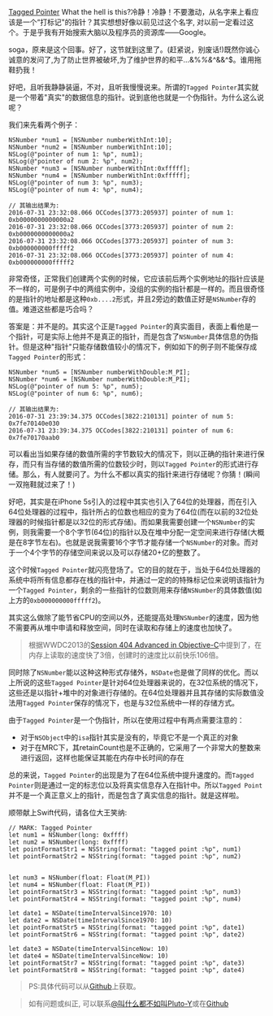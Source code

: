 [Tagged Pointer](https://en.wikipedia.org/wiki/Tagged_pointer) What the hell is this?冷静！冷静！不要激动，从名字来上看应该是一个“打标记"的指针？其实想想好像以前见过这个名字, 对以前一定看过这个。于是乎我有开始搜索大脑以及程序员的资源库——Google。

soga，原来是这个回事。好了，这节就到这里了。(赶紧说，别废话!)既然你诚心诚意的发问了,为了防止世界被破坏,为了维护世界的和平...&%*%&*^&&^$。谁用拖鞋扔我！

好吧，且听我静静装逼，不对，且听我慢慢说来。所谓的`Tagged Pointer`其实就是一个带着"真实"的数据信息的指针。说到底他也就是一个伪指针。为什么这么说呢？

我们来先看两个例子：

```language-objectivec
NSNumber *num1 = [NSNumber numberWithInt:10];
NSNumber *num2 = [NSNumber numberWithInt:10];
NSLog(@"pointer of num 1: %p", num1);
NSLog(@"pointer of num 2: %p", num2);
NSNumber *num3 = [NSNumber numberWithInt:0xfffff];
NSNumber *num4 = [NSNumber numberWithInt:0xfffff];
NSLog(@"pointer of num 3: %p", num3);
NSLog(@"pointer of num 4: %p", num4);

// 其输出结果为:
2016-07-31 23:32:08.066 OCCodes[3773:205937] pointer of num 1: 0xb0000000000000a2
2016-07-31 23:32:08.066 OCCodes[3773:205937] pointer of num 2: 0xb0000000000000a2
2016-07-31 23:32:08.066 OCCodes[3773:205937] pointer of num 3: 0xb000000000fffff2
2016-07-31 23:32:08.066 OCCodes[3773:205937] pointer of num 4: 0xb000000000fffff2
```

非常奇怪，正常我们创建两个实例的时候，它应该前后两个实例地址的指针应该是不一样的，可是例子中的两组实例中，没组的实例的指针都是一样的。而且很奇怪的是指针的地址都是这种`0xb....2`形式，并且2旁边的数值正好是`NSNumber`存的值。难道这些都是巧合吗？

答案是：并不是的。其实这个正是`Tagged Pointer`的真实面目，表面上看他是一个指针，可是实际上他并不是真正的指针，而是包含了`NSNumber`具体信息的伪指针。但是这种"指针"只能存储数值较小的情况下，例如如下的例子则不能保存成`Tagged Pointer`的形式：

```language-objectivec
NSNumber *num5 = [NSNumber numberWithDouble:M_PI];
NSNumber *num6 = [NSNumber numberWithDouble:M_PI];
NSLog(@"pointer of num 5: %p", num5);
NSLog(@"pointer of num 6: %p", num6);

// 其输出结果为:
2016-07-31 23:39:34.375 OCCodes[3822:210131] pointer of num 5: 0x7fe70140e030
2016-07-31 23:39:34.375 OCCodes[3822:210131] pointer of num 6: 0x7fe70170aab0
```

可以看出当如果存储的数值所需的字节数较大的情况下，则以正确的指针来进行保存，而只有当存储的数值所需的位数较少时，则以`Tagged Pointer`的形式进行存储。那么，有人就要问了。为什么不都以真实的指针来进行存储呢？你猜！(瞬间一双拖鞋就过来了！)

好吧，其实是在iPhone 5s引入的过程中其实也引入了64位的处理器，而在引入64位处理器的过程中，指针所占的位数也相应的变为了64位(而在以前的32位处理器的时候指针都是以32位的形式存储)。而如果我需要创建一个`NSNumber`的实例，则我需要一个8个字节(64位)的指针以及在堆中分配一定空间来进行存储(大概是在8字节左右)。也就是说我需要16个字节才能存储一个`NSNumber`的对象。而对于一个4个字节的存储空间来说以及可以存储20+亿的整数了。

这个时候`Tagged Pointer`就闪亮登场了。它的目的就在于，当处于64位处理器的系统中将所有信息都存在栈的指针中，并通过一定的的特殊标记位来说明该指针为一个`Tagged Pointer`，剩余的一些指针的位数则用来存储`NSNumber`的具体数值(如上方的`0xb000000000fffff2`)。

其实这么做除了能节省CPU的空间以外，还能提高处理`NSNumber`的速度，因为他不需要再从堆中申请和释放空间，同时在读取和存储上的速度也加快了。

> 根据WWDC2013的[Session 404 Advanced in Objective-C](https://developer.apple.com/videos/play/wwdc2013/404/)中提到了，在内存上读取的速度快了3倍，创建时的速度比以前快乐106倍。

同时除了`NSNumber`能以这种这种形式存储外，`NSDate`也是做了同样的优化。而以上所说的这些`Tagged Pointer`是针对64位处理器来说的，在32位系统的情况下，这些还是以指针+堆中的对象进行存储的。在64位处理器并且其存储的实际数值没法用`Tagged Pointer`保存的情况下，也是与32位系统中一样的存储方式。

由于`Tagged Pointer`是一个伪指针，所以在使用过程中有两点需要注意的：
* 对于`NSObject`中的`isa`指针其实是没有的，毕竟它不是一个真正的对象
* 对于在MRC下，其retainCount也是不正确的，它采用了一个非常大的整数来进行返回，这样也能保证其能在内存中长时间的存在

总的来说，`Tagged Pointer`的出现是为了在64位系统中提升速度的。而`Tagged Pointer`则是通过一定的标志位以及将真实信息存入在指针中。所以`Tagged Point`并不是一个真正意义上的指针，而是包含了真实信息的指针。就是这样啦。

顺带献上Swift代码，请各位大王笑纳:
```language-swift
// MARK: Tagged Pointer
let num1 = NSNumber(long: 0xffff)
let num2 = NSNumber(long: 0xffff)
let pointFormatStr1 = NSString(format: "tagged point :%p", num1)
let pointFormatStr2 = NSString(format: "tagged point :%p", num2)


let num3 = NSNumber(float: Float(M_PI))
let num4 = NSNumber(float: Float(M_PI))
let pointFormatStr3 = NSString(format: "tagged point :%p", num3)
let pointFormatStr4 = NSString(format: "tagged point :%p", num4)

let date1 = NSDate(timeIntervalSince1970: 10)
let date2 = NSDate(timeIntervalSince1970: 10)
let pointFormatStr5 = NSString(format: "tagged point :%p", date1)
let pointFormatStr6 = NSString(format: "tagged point :%p", date2)

let date3 = NSDate(timeIntervalSinceNow: 10)
let date4 = NSDate(timeIntervalSinceNow: 10)
let pointFormatStr7 = NSString(format: "tagged point :%p", date3)
let pointFormatStr8 = NSString(format: "tagged point :%p", date4)

```

> PS:具体代码可以从[Github](https://github.com/NSCookies)上获取。

> 如有问题或纠正, 可以联系[@叫什么都不如叫Pluto-Y](http://weibo.com/plutoy0504)或在[Github](https://github.com/NSCookies)